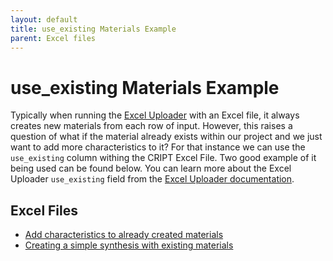 ```yaml
---
layout: default
title: use_existing Materials Example
parent: Excel files
---
```


# use_existing Materials Example

Typically when running the [Excel Uploader](https://github.com/C-Accel-CRIPT/cript-excel-uploader) with an Excel file, it always creates new materials from each row of input. However, this raises a question of what if the material already exists within our project and we just want to add more characteristics to it? For that instance we can use the `use_existing` column withing the CRIPT Excel File. Two good example of it being used can be found below. You can learn more about the Excel Uploader `use_existing` field from the [Excel Uploader documentation](https://c-accel-cript.github.io/cript-excel-uploader/individual_sheets/).

## Excel Files

* [Add characteristics to already created materials](./example_excel_files/add_characteristics_to_material.xlsx)
* [Creating a simple synthesis with existing materials](./example_excel_files/Simple_Synthesis_using_existing_materials.xlsx)
